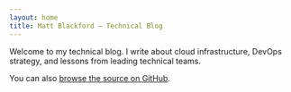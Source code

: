 ```yaml
---
layout: home
title: Matt Blackford – Technical Blog
---
```


Welcome to my technical blog. I write about cloud infrastructure, DevOps strategy, and lessons from leading technical teams.

You can also [browse the source on GitHub](https://github.com/mblackford/blog).
